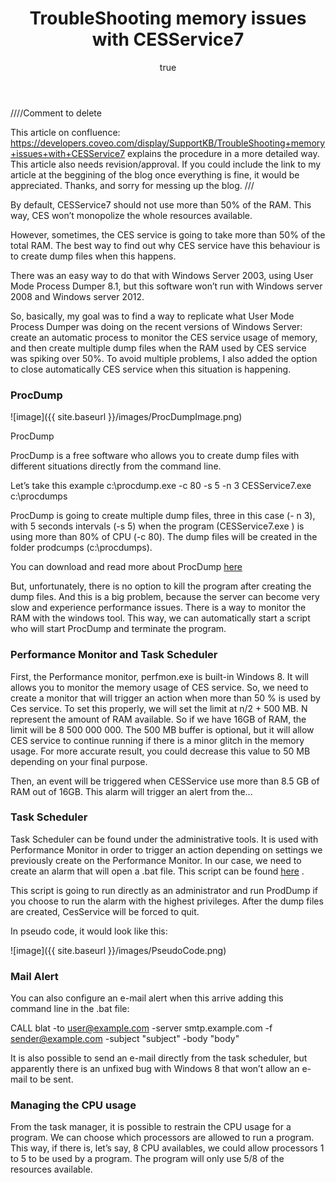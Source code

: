 ﻿---
layout: post

title: "TroubleShooting memory issues with CESService7 "

author:
  name: Yan Bussieres
  bio: Product Specialist, Platform 
  twitter: yanbussieres 
  image: ybussieres.png 
---

 ////Comment to delete
 
 This article on confluence: https://developers.coveo.com/display/SupportKB/TroubleShooting+memory+issues+with+CESService7 explains the procedure in a more detailed way. This article also needs revision/approval. If you could include the link to my article at the beggining of the blog once everything is fine, it would be appreciated. Thanks, and sorry for messing up the blog. /// 


By default, CESService7 should not use more than 50% of the RAM. This way, CES won’t monopolize the whole resources available. 

However, sometimes, the CES service is going to take more than 50% of the total RAM. The best way to find out why CES service have this behaviour is to create dump files when this happens. 

There was an easy way to do that with Windows Server 2003, using User Mode Process Dumper 8.1, but this software won’t run with Windows server 2008 and Windows server 2012. 

So, basically, my goal was to find a way to replicate what User Mode Process Dumper was doing on the recent versions of Windows Server: create an automatic process to monitor the CES service usage of memory, and then create multiple dump files when the RAM used by CES service was spiking over 50%.  To avoid multiple problems, I also added the option to close automatically CES service when this situation is happening. 

<!-- more -->

### ProcDump ###

![image]({{ site.baseurl }}/images/ProcDumpImage.png)

ProcDump 

ProcDump is a free software who allows you to create dump files with different situations directly from the command line. 

Let’s take this example 
c:\procdump.exe -c 80 -s 5 -n 3 CESService7.exe c:\procdumps

ProcDump is going to create multiple dump files, three in this case (- n 3), with 5 seconds intervals (-s 5) when the program (CESService7.exe ) is using more than 80% of CPU (-c 80). The dump files will be created in the folder prodcumps (c:\procdumps). 

You can download and read more about ProcDump [here](https://technet.microsoft.com/en-ca/sysinternals/dd996900.aspx) 

But, unfortunately, there is no option to kill the program after creating the dump files. And this is a big problem, because the server can become very slow and experience performance issues. There is a way to monitor the RAM with the windows tool. This way, we can automatically start a script who will start ProcDump and terminate the program.

### Performance Monitor and Task Scheduler ###

First, the Performance monitor, perfmon.exe is built-in Windows 8. It will allows you to monitor the memory usage of CES service. So, we need to create a monitor that will trigger an action when more than 50 % is used by Ces service. To set this properly, we will set the limit at n/2 + 500 MB. N represent the amount of RAM available. So if we have 16GB of RAM, the limit will be                8 500 000 000. The 500 MB buffer is optional, but it will allow CES service to continue running if there is a minor glitch in the memory usage. For more accurate result, you could decrease this value to 50 MB depending on your final purpose.
 
Then, an event will be triggered when CESService use more than 8.5 GB of RAM out of 16GB. This alarm will trigger an alert from the... 

### Task Scheduler ###
 
Task Scheduler can be found under the administrative tools. It is used with Performance Monitor in order to trigger an action depending on settings we previously create on the Performance Monitor. In our case, we need to create an alarm that will open a .bat file. This script can be found [here](https://github.com/Coveo/samples/blob/master/batch-file/ScriptDumpFiles.bat) .

This script is going to run directly as an administrator and run ProdDump if you choose to run the alarm with the highest privileges. After the dump files are created, CesService will be forced to quit. 

In pseudo code, it would look like this: 


![image]({{ site.baseurl }}/images/PseudoCode.png)

### Mail Alert ###

You can also configure an e-mail alert when this arrive adding this command line in the .bat file:  

CALL blat -to user@example.com -server smtp.example.com -f sender@example.com -subject "subject" -body "body"

It is also possible to send an e-mail directly from the task scheduler, but apparently there is an unfixed bug with Windows 8 that won’t allow an e-mail to be sent.


### Managing the CPU usage ###

From the task manager, it is possible to restrain the CPU usage for a program. We can choose which processors are allowed to run a program. This way, if there is, let’s say, 8 CPU availables, we could allow processors 1 to 5 to be used by a program. The program will only use 5/8 of the resources available.   
